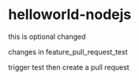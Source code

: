 # helloworld-nodejs
this is optional
changed

changes in feature_pull_request_test

trigger test then create a pull request
